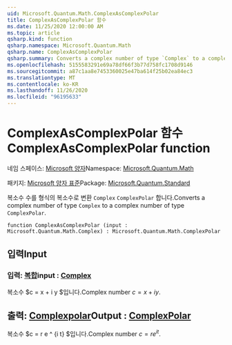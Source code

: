 ```yaml
---
uid: Microsoft.Quantum.Math.ComplexAsComplexPolar
title: ComplexAsComplexPolar 함수
ms.date: 11/25/2020 12:00:00 AM
ms.topic: article
qsharp.kind: function
qsharp.namespace: Microsoft.Quantum.Math
qsharp.name: ComplexAsComplexPolar
qsharp.summary: Converts a complex number of type `Complex` to a complex number of type `ComplexPolar`.
ms.openlocfilehash: 5155583291e69a78df66f3b77d758fc1708d9146
ms.sourcegitcommit: a87c1aa8e7453360025e47ba614f25b02ea84ec3
ms.translationtype: MT
ms.contentlocale: ko-KR
ms.lasthandoff: 11/26/2020
ms.locfileid: "96195633"
---
```

# <a name="complexascomplexpolar-function"></a><span data-ttu-id="98cee-102">ComplexAsComplexPolar 함수</span><span class="sxs-lookup"><span data-stu-id="98cee-102">ComplexAsComplexPolar function</span></span>

<span data-ttu-id="98cee-103">네임 스페이스: [Microsoft 양자](xref:Microsoft.Quantum.Math)</span><span class="sxs-lookup"><span data-stu-id="98cee-103">Namespace: [Microsoft.Quantum.Math](xref:Microsoft.Quantum.Math)</span></span>

<span data-ttu-id="98cee-104">패키지: [Microsoft 양자 표준](https://nuget.org/packages/Microsoft.Quantum.Standard)</span><span class="sxs-lookup"><span data-stu-id="98cee-104">Package: [Microsoft.Quantum.Standard](https://nuget.org/packages/Microsoft.Quantum.Standard)</span></span>


<span data-ttu-id="98cee-105">복소수 수를 형식의 복소수로 변환 `Complex` `ComplexPolar` 합니다.</span><span class="sxs-lookup"><span data-stu-id="98cee-105">Converts a complex number of type `Complex` to a complex number of type `ComplexPolar`.</span></span>

```qsharp
function ComplexAsComplexPolar (input : Microsoft.Quantum.Math.Complex) : Microsoft.Quantum.Math.ComplexPolar
```


## <a name="input"></a><span data-ttu-id="98cee-106">입력</span><span class="sxs-lookup"><span data-stu-id="98cee-106">Input</span></span>

### <a name="input--complex"></a><span data-ttu-id="98cee-107">입력: [복합](xref:Microsoft.Quantum.Math.Complex)</span><span class="sxs-lookup"><span data-stu-id="98cee-107">input : [Complex](xref:Microsoft.Quantum.Math.Complex)</span></span>

<span data-ttu-id="98cee-108">복소수 $c = x + i y $입니다.</span><span class="sxs-lookup"><span data-stu-id="98cee-108">Complex number $c = x + i y$.</span></span>



## <a name="output--complexpolar"></a><span data-ttu-id="98cee-109">출력: [Complexpolar](xref:Microsoft.Quantum.Math.ComplexPolar)</span><span class="sxs-lookup"><span data-stu-id="98cee-109">Output : [ComplexPolar](xref:Microsoft.Quantum.Math.ComplexPolar)</span></span>

<span data-ttu-id="98cee-110">복소수 $c = r e ^ {i t} $입니다.</span><span class="sxs-lookup"><span data-stu-id="98cee-110">Complex number $c = r e^{i t}$.</span></span>